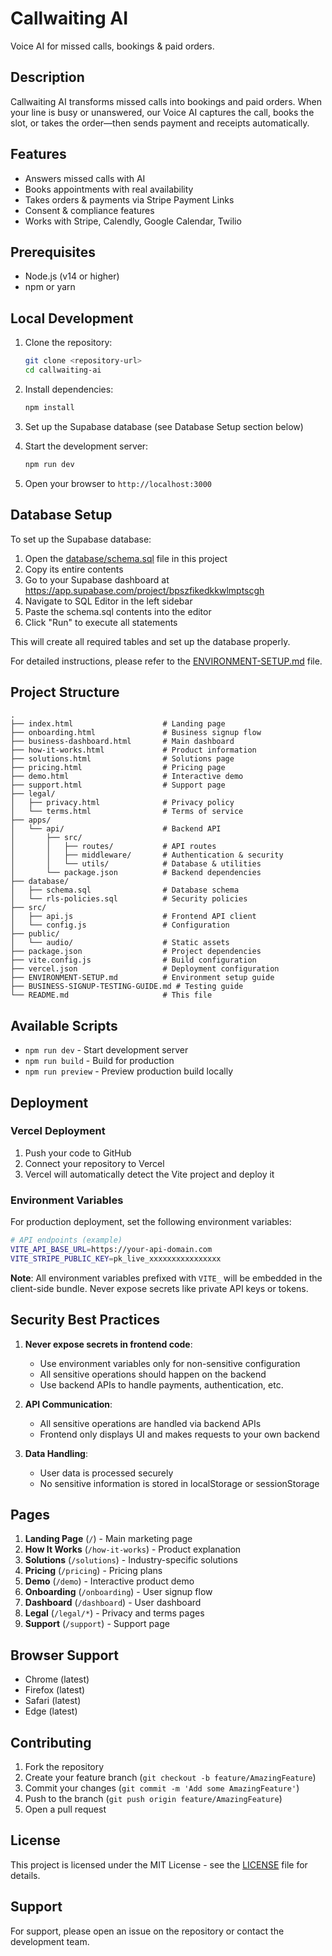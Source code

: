 # Callwaiting AI

Voice AI for missed calls, bookings & paid orders.

## Description

Callwaiting AI transforms missed calls into bookings and paid orders. When your line is busy or unanswered, our Voice AI captures the call, books the slot, or takes the order—then sends payment and receipts automatically.

## Features

- Answers missed calls with AI
- Books appointments with real availability
- Takes orders & payments via Stripe Payment Links
- Consent & compliance features
- Works with Stripe, Calendly, Google Calendar, Twilio

## Prerequisites

- Node.js (v14 or higher)
- npm or yarn

## Local Development

1. Clone the repository:
   ```bash
   git clone <repository-url>
   cd callwaiting-ai
   ```

2. Install dependencies:
   ```bash
   npm install
   ```

3. Set up the Supabase database (see Database Setup section below)

4. Start the development server:
   ```bash
   npm run dev
   ```

5. Open your browser to `http://localhost:3000`

## Database Setup

To set up the Supabase database:

1. Open the [database/schema.sql](database/schema.sql) file in this project
2. Copy its entire contents
3. Go to your Supabase dashboard at https://app.supabase.com/project/bpszfikedkkwlmptscgh
4. Navigate to SQL Editor in the left sidebar
5. Paste the schema.sql contents into the editor
6. Click "Run" to execute all statements

This will create all required tables and set up the database properly.

For detailed instructions, please refer to the [ENVIRONMENT-SETUP.md](ENVIRONMENT-SETUP.md) file.

## Project Structure

```
.
├── index.html                    # Landing page
├── onboarding.html               # Business signup flow
├── business-dashboard.html       # Main dashboard
├── how-it-works.html             # Product information
├── solutions.html                # Solutions page
├── pricing.html                  # Pricing page
├── demo.html                     # Interactive demo
├── support.html                  # Support page
├── legal/
│   ├── privacy.html              # Privacy policy
│   └── terms.html                # Terms of service
├── apps/
│   └── api/                      # Backend API
│       ├── src/
│       │   ├── routes/           # API routes
│       │   ├── middleware/       # Authentication & security
│       │   └── utils/            # Database & utilities
│       └── package.json          # Backend dependencies
├── database/
│   ├── schema.sql                # Database schema
│   └── rls-policies.sql          # Security policies
├── src/
│   ├── api.js                    # Frontend API client
│   └── config.js                 # Configuration
├── public/
│   └── audio/                    # Static assets
├── package.json                  # Project dependencies
├── vite.config.js                # Build configuration
├── vercel.json                   # Deployment configuration
├── ENVIRONMENT-SETUP.md          # Environment setup guide
├── BUSINESS-SIGNUP-TESTING-GUIDE.md # Testing guide
└── README.md                     # This file
```

## Available Scripts

- `npm run dev` - Start development server
- `npm run build` - Build for production
- `npm run preview` - Preview production build locally

## Deployment

### Vercel Deployment

1. Push your code to GitHub
2. Connect your repository to Vercel
3. Vercel will automatically detect the Vite project and deploy it

### Environment Variables

For production deployment, set the following environment variables:

```bash
# API endpoints (example)
VITE_API_BASE_URL=https://your-api-domain.com
VITE_STRIPE_PUBLIC_KEY=pk_live_xxxxxxxxxxxxxxxx
```

**Note**: All environment variables prefixed with `VITE_` will be embedded in the client-side bundle. Never expose secrets like private API keys or tokens.

## Security Best Practices

1. **Never expose secrets in frontend code**: 
   - Use environment variables only for non-sensitive configuration
   - All sensitive operations should happen on the backend
   - Use backend APIs to handle payments, authentication, etc.

2. **API Communication**:
   - All sensitive operations are handled via backend APIs
   - Frontend only displays UI and makes requests to your own backend

3. **Data Handling**:
   - User data is processed securely
   - No sensitive information is stored in localStorage or sessionStorage

## Pages

1. **Landing Page** (`/`) - Main marketing page
2. **How It Works** (`/how-it-works`) - Product explanation
3. **Solutions** (`/solutions`) - Industry-specific solutions
4. **Pricing** (`/pricing`) - Pricing plans
5. **Demo** (`/demo`) - Interactive product demo
6. **Onboarding** (`/onboarding`) - User signup flow
7. **Dashboard** (`/dashboard`) - User dashboard
8. **Legal** (`/legal/*`) - Privacy and terms pages
9. **Support** (`/support`) - Support page

## Browser Support

- Chrome (latest)
- Firefox (latest)
- Safari (latest)
- Edge (latest)

## Contributing

1. Fork the repository
2. Create your feature branch (`git checkout -b feature/AmazingFeature`)
3. Commit your changes (`git commit -m 'Add some AmazingFeature'`)
4. Push to the branch (`git push origin feature/AmazingFeature`)
5. Open a pull request

## License

This project is licensed under the MIT License - see the [LICENSE](LICENSE) file for details.

## Support

For support, please open an issue on the repository or contact the development team.